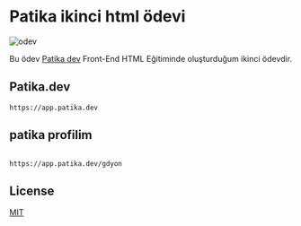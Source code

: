 # Patika ikinci html ödevi
![odev](https://user-images.githubusercontent.com/57774389/163801932-3cf119e7-c63b-4f88-b80a-da531e64574b.png)


Bu ödev [Patika dev](https://app.patika.dev) Front-End HTML Eğitiminde oluşturduğum ikinci ödevdir. 
## Patika.dev


```
https://app.patika.dev 
```
## patika profilim
```

https://app.patika.dev/gdyon
```



## License

[MIT](https://choosealicense.com/licenses/mit)
